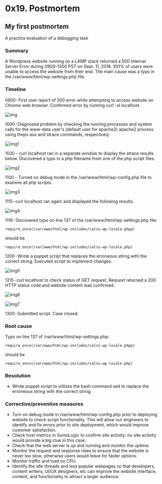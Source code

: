 # 0x19. Postmortem

## My first postmortem
A practice evaluation of a debugging task

### Summary
A Wordpress website running on a LAMP stack returned a 500 Internal Server Error during 0900–1300 PST on Sept. 11, 2018. 100% of users were unable to access the website from their end. The main cause was a typo in the /var/www/html/wp-settings.php file.

### Timeline
0900 - First user report of 500 error while attempting to access website on Chrome web browser. Confirmed error by running curl -sI localhost.

![img](https://cdn-images-1.medium.com/max/1600/1*DsPxPOf6xfNCwYa_MJOKDw.png)

1000 - Diagnosed problem by checking the running processes and system calls for the www-data user's (default user for apache2) apache2 process using theps aux and strace commands, respectively.

![img1](https://cdn-images-1.medium.com/max/1600/1*SxSwxTsw2Rx-HxPYuvlCFg.png)

1030 - curl localhost ran in a separate window to display the strace results below. Discovered a typo in a php filename from one of the php script files.

![img2](https://cdn-images-1.medium.com/max/1600/1*fgYknIpdzxuSyndtoQ3-MA.png)

1100 - Turned on debug mode in the /var/www/html/wp-config.php file to examine all php scripts.

![img3](https://cdn-images-1.medium.com/max/1600/1*i2FuDtxjrkVIFL_uc7v9pA.png)

1115 - curl localhost ran again and displayed the following results:

![img4](https://cdn-images-1.medium.com/max/1600/1*MpUTbKt3TJW6U7FrtMNbDw.png)

1116 - Discovered typo on line 137 of the /var/www/html/wp-settings.php file:

`require_once(/var/www/html/wp-includes/calss-wp-locale.phpp)`

should be

`require_once(/var/www/html/wp-includes/calss-wp-locale.php)`

1200 - Wrote a puppet script that replaces the erroneous string with the correct string. Executed script to implement changes.

![img5](https://cdn-images-1.medium.com/max/1600/1*7xgt1Xdw7TZ2aXKlZ1Om5A.png)

1215 - curl localhost to check status of GET request. Request returned a 200 HTTP status code and website content was confirmed.

![img6](https://cdn-images-1.medium.com/max/1600/1*JFtXiPcFFCn78OunWL7i3w.png)

![img7](https://cdn-images-1.medium.com/max/1600/1*CyzxODjZd2T6XZoNetRtKA.png)

1300 - Submitted script. Case closed.

### Root cause

Typo on line 137 of /var/www/html/wp-settings.php:

`require_once(/var/www/html/wp-includes/calss-wp-locale.phpp)`

should be

`require_once(/var/www/html/wp-includes/calss-wp-locale.php)`

### Resolution

* Wrote puppet script to utilizes the bash command sed to replace the erroneous string with the correct string.

### Corrective/preventive measures

* Turn on debug mode in /var/www/html/wp-config.php prior to deploying website to check script functionality. This will allow our engineers to identify and fix errors prior to site deployment, which would improve customer satisfaction.
* Check host metrics in SumoLogic to confirm site activity: no site activity would provide a big clue in this case.
* Check that the web server is up and running and monitor the uptime.
* Monitor the request and response rates to ensure that the website is never too slow, otherwise users would leave for faster options.
* Monitor traffic and load on CPU.
* Identify the idle threads and less popular webpages so that developers, content writers, UI/UX designers, etc can improve the website interface, content, and functionality to attract a larger audience.